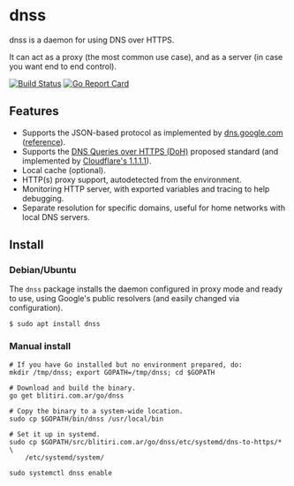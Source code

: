 
# dnss

dnss is a daemon for using DNS over HTTPS.

It can act as a proxy (the most common use case), and as a server (in case you
want end to end control).


[![Build Status](https://travis-ci.org/albertito/dnss.svg?branch=master)](https://travis-ci.org/albertito/dnss)
[![Go Report Card](https://goreportcard.com/badge/github.com/albertito/dnss)](https://goreportcard.com/report/github.com/albertito/dnss)


## Features

* Supports the JSON-based protocol as implemented by
  [dns.google.com](https://dns.google.com)
  ([reference](https://developers.google.com/speed/public-dns/docs/dns-over-https)).
* Supports the [DNS Queries over HTTPS
  (DoH)](https://tools.ietf.org/html/draft-ietf-doh-dns-over-https) proposed
  standard (and implemented by [Cloudflare's 1.1.1.1](https://1.1.1.1/)).
* Local cache (optional).
* HTTP(s) proxy support, autodetected from the environment.
* Monitoring HTTP server, with exported variables and tracing to help
  debugging.
* Separate resolution for specific domains, useful for home networks with
  local DNS servers.


## Install

### Debian/Ubuntu

The `dnss` package installs the daemon configured in proxy mode and ready to
use, using Google's public resolvers (and easily changed via configuration).

```
$ sudo apt install dnss
```


### Manual install

```
# If you have Go installed but no environment prepared, do:
mkdir /tmp/dnss; export GOPATH=/tmp/dnss; cd $GOPATH

# Download and build the binary.
go get blitiri.com.ar/go/dnss

# Copy the binary to a system-wide location.
sudo cp $GOPATH/bin/dnss /usr/local/bin

# Set it up in systemd.
sudo cp $GOPATH/src/blitiri.com.ar/go/dnss/etc/systemd/dns-to-https/* \
	/etc/systemd/system/

sudo systemctl dnss enable
```
